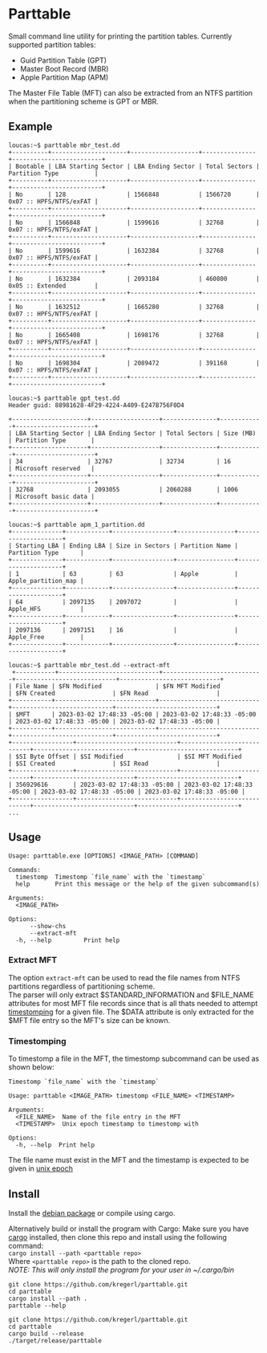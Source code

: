 # Parttable
Small command line utility for printing the partition tables. Currently supported partition tables: 
- Guid Partition Table (GPT)
- Master Boot Record (MBR)
- Apple Partition Map (APM)

The Master File Table (MFT) can also be extracted from an NTFS partition when the partitioning scheme is GPT or MBR.  

## Example
```
loucas:~$ parttable mbr_test.dd
+----------+---------------------+-------------------+---------------+-------------------------+
| Bootable | LBA Starting Sector | LBA Ending Sector | Total Sectors | Partition Type          |
+----------+---------------------+-------------------+---------------+-------------------------+
| No       | 128                 | 1566848           | 1566720       | 0x07 :: HPFS/NTFS/exFAT |
+----------+---------------------+-------------------+---------------+-------------------------+
| No       | 1566848             | 1599616           | 32768         | 0x07 :: HPFS/NTFS/exFAT |
+----------+---------------------+-------------------+---------------+-------------------------+
| No       | 1599616             | 1632384           | 32768         | 0x07 :: HPFS/NTFS/exFAT |
+----------+---------------------+-------------------+---------------+-------------------------+
| No       | 1632384             | 2093184           | 460800        | 0x05 :: Extended        |
+----------+---------------------+-------------------+---------------+-------------------------+
| No       | 1632512             | 1665280           | 32768         | 0x07 :: HPFS/NTFS/exFAT |
+----------+---------------------+-------------------+---------------+-------------------------+
| No       | 1665408             | 1698176           | 32768         | 0x07 :: HPFS/NTFS/exFAT |
+----------+---------------------+-------------------+---------------+-------------------------+
| No       | 1698304             | 2089472           | 391168        | 0x07 :: HPFS/NTFS/exFAT |
+----------+---------------------+-------------------+---------------+-------------------------+

loucas:~$ parttable gpt_test.dd
Header guid: 88981628-4F29-4224-A409-E247B756F0D4

+---------------------+-------------------+---------------+------------+----------------------+
| LBA Starting Sector | LBA Ending Sector | Total Sectors | Size (MB)  | Partition Type       |
+---------------------+-------------------+---------------+------------+----------------------+
| 34                  | 32767             | 32734         | 16         | Microsoft reserved   |
+---------------------+-------------------+---------------+------------+----------------------+
| 32768               | 2093055           | 2060288       | 1006       | Microsoft basic data |
+---------------------+-------------------+---------------+------------+----------------------+

loucas:~$ parttable apm_1_partition.dd
+--------------+------------+-----------------+----------------+---------------------+
| Starting LBA | Ending LBA | Size in Sectors | Partition Name | Partition Type      |
+--------------+------------+-----------------+----------------+---------------------+
| 1            | 63         | 63              | Apple          | Apple_partition_map |
+--------------+------------+-----------------+----------------+---------------------+
| 64           | 2097135    | 2097072         |                | Apple_HFS           |
+--------------+------------+-----------------+----------------+---------------------+
| 2097136      | 2097151    | 16              |                | Apple_Free          |
+--------------+------------+-----------------+----------------+---------------------+

loucas:~$ parttable mbr_test.dd --extract-mft
 +-----------+----------------------------+----------------------------+----------------------------+----------------------------+      
| File Name | $FN Modified               | $FN MFT Modified           | $FN Created                | $FN Read                   |      
+-----------+----------------------------+----------------------------+----------------------------+----------------------------+      
| $MFT      | 2023-03-02 17:48:33 -05:00 | 2023-03-02 17:48:33 -05:00 | 2023-03-02 17:48:33 -05:00 | 2023-03-02 17:48:33 -05:00 |      
+-----------+----------------------------+----------------------------+----------------------------+----------------------------+      
+-----------------+----------------------------+----------------------------+----------------------------+----------------------------+
| $SI Byte Offset | $SI Modified               | $SI MFT Modified           | $SI Created                | $SI Read                   |
+-----------------+----------------------------+----------------------------+----------------------------+----------------------------+
| 356929616       | 2023-03-02 17:48:33 -05:00 | 2023-03-02 17:48:33 -05:00 | 2023-03-02 17:48:33 -05:00 | 2023-03-02 17:48:33 -05:00 |
+-----------------+----------------------------+----------------------------+----------------------------+----------------------------+
...
```

## Usage 
```
Usage: parttable.exe [OPTIONS] <IMAGE_PATH> [COMMAND]

Commands:
  timestomp  Timestomp `file_name` with the `timestamp`
  help       Print this message or the help of the given subcommand(s)

Arguments:
  <IMAGE_PATH>  

Options:
      --show-chs     
      --extract-mft
  -h, --help         Print help
```
### Extract MFT
The option `extract-mft` can be used to read the file names from NTFS partitions regardless of partitioning scheme.  
The parser will only extract $STANDARD_INFORMATION and $FILE_NAME attributes for most MFT file records since that is all thats needed to attempt [timestomping](https://attack.mitre.org/techniques/T1070/006/) for a given file.
The $DATA attribute is only extracted for the $MFT file entry so the MFT's size can be known.

### Timestomping
To timestomp a file in the MFT, the timestomp subcommand can be used as shown below:
```
Timestomp `file_name` with the `timestamp`

Usage: parttable <IMAGE_PATH> timestomp <FILE_NAME> <TIMESTAMP>

Arguments:
  <FILE_NAME>  Name of the file entry in the MFT
  <TIMESTAMP>  Unix epoch timestamp to timestomp with

Options:
  -h, --help  Print help
```
The file name must exist in the MFT and the timestamp is expected to be given in [unix epoch](https://www.epochconverter.com/)


## Install
Install the [debian package](https://github.com/kregerl/parttable/releases/latest) or compile using cargo.

Alternatively build or install the program with Cargo:
Make sure you have [cargo](https://doc.rust-lang.org/cargo/getting-started/installation.html) installed, then clone this repo and install using the following command:  
`cargo install --path <parttable repo>`  
Where `<parttable repo>` is the path to the cloned repo.  
*NOTE: This will only install the program for your user in ~/.cargo/bin*

```
git clone https://github.com/kregerl/parttable.git
cd parttable
cargo install --path .
parttable --help
```

```
git clone https://github.com/kregerl/parttable.git
cd parttable
cargo build --release
./target/release/parttable
```
